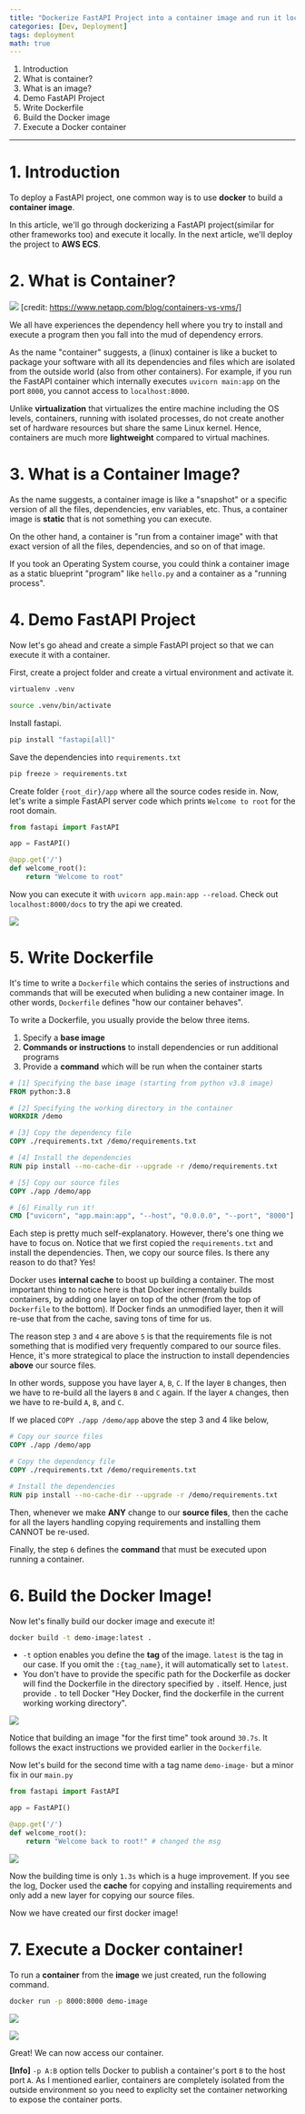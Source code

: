 ```yaml
---
title: "Dockerize FastAPI Project into a container image and run it locally"
categories: [Dev, Deployment]
tags: deployment
math: true
---
```


1. Introduction
2. What is container?
3. What is an image?
4. Demo FastAPI Project
5. Write Dockerfile
6. Build the Docker image
7. Execute a Docker container

---

# 1. Introduction

To deploy a FastAPI project, one common way is to use **docker** to build a **container image**.

In this article, we'll go through dockerizing a FastAPI project(similar for other frameworks too) and execute it locally. In the next article, we'll deploy the project to **AWS ECS**.

# 2. What is Container?

![](/assets/img/temp/Pasted%20image%2020230329172706.png)
[credit: https://www.netapp.com/blog/containers-vs-vms/]

We all have experiences the dependency hell where you try to install and execute a program then you fall into the mud of dependency errors.

As the name "container" suggests, a (linux) container is like a bucket to package your software with all its dependencies and files which are isolated from the outside world (also from other containers). For example, if you run the FastAPI container which internally executes `uvicorn main:app` on the port `8000`, you cannot access to `localhost:8000`.

Unlike **virtualization** that virtualizes the entire machine including the OS levels, containers, running with isolated processes, do not create another set of hardware resources but share the same Linux kernel. Hence, containers are much more **lightweight** compared to virtual machines.

# 3. What is a Container Image?

As the name suggests, a container image is like a "snapshot" or a specific version of all the files, dependencies, env variables, etc. Thus, a container image is **static** that is not something you can execute.

On the other hand, a container is "run from a container image" with that exact version of all the files, dependencies, and so on of that image.

If you took an Operating System course, you could think a container image as a static blueprint "program" like `hello.py` and a container as a "running process".

# 4. Demo FastAPI Project

Now let's go ahead and create a simple FastAPI project so that we can execute it with a container.

First, create a project folder and create a virtual environment and activate it.

```bash
virtualenv .venv

source .venv/bin/activate
```

Install fastapi.

```bash
pip install "fastapi[all]"
```

Save the dependencies into `requirements.txt`

```bash
pip freeze > requirements.txt
```

Create folder `{root_dir}/app` where all the source codes reside in. Now, let's write a simple FastAPI server code which prints `Welcome to root` for the root domain.

```python
from fastapi import FastAPI

app = FastAPI()

@app.get('/')
def welcome_root():
    return "Welcome to root"
```

Now you can execute it with `uvicorn app.main:app --reload`. Check out `localhost:8000/docs` to try the api we created.

![](/assets/img/temp/Pasted%20image%2020230329183721.png)

# 5. Write Dockerfile

It's time to write a `Dockerfile` which contains the series of instructions and commands that will be executed when buliding a new container image. In other words, `Dockerfile` defines "how our container behaves".

To write a Dockerfile, you usually provide the below three items.

1. Specify a **base image**
2. **Commands or instructions** to install dependencies or run additional programs
3. Provide a **command** which will be run when the container starts

```dockerfile
# [1] Specifying the base image (starting from python v3.8 image)
FROM python:3.8

# [2] Specifying the working directory in the container
WORKDIR /demo

# [3] Copy the dependency file
COPY ./requirements.txt /demo/requirements.txt

# [4] Install the dependencies
RUN pip install --no-cache-dir --upgrade -r /demo/requirements.txt

# [5] Copy our source files
COPY ./app /demo/app

# [6] Finally run it!
CMD ["uvicorn", "app.main:app", "--host", "0.0.0.0", "--port", "8000"]
```

Each step is pretty much self-explanatory. However, there's one thing we have to focus on. Notice that we first copied the `requirements.txt` and install the dependencies. Then, we copy our source files. Is there any reason to do that? Yes!

Docker uses **internal cache** to boost up building a container. The most important thing to notice here is that Docker incrementally builds containers, by adding one layer on top of the other (from the top of `Dockerfile` to the bottom). If Docker finds an unmodified layer, then it will re-use that from the cache, saving tons of time for us.

The reason step `3` and `4` are above `5` is that the requirements file is not something that is modified very frequently compared to our source files. Hence, it's more strategical to place the instruction to install dependencies **above** our source files.

In other words, suppose you have layer `A`, `B`, `C`. If the layer `B` changes, then we have to re-build all the layers `B` and `C` again. If the layer `A` changes, then we have to re-build `A`, `B`, and `C`.

If we placed `COPY ./app /demo/app` above the step 3 and 4 like below,

```Dockerfile
# Copy our source files
COPY ./app /demo/app

# Copy the dependency file
COPY ./requirements.txt /demo/requirements.txt

# Install the dependencies
RUN pip install --no-cache-dir --upgrade -r /demo/requirements.txt
```

Then, whenever we make **ANY** change to our **source files**, then the cache for all the layers handling copying requirements and installing them CANNOT be re-used.

Finally, the step `6` defines the **command** that must be executed upon running a container.

# 6. Build the Docker Image!

Now let's finally build our docker image and execute it!

```bash
docker build -t demo-image:latest .
```

- `-t` option enables you define the **tag** of the image. `latest` is the tag in our case. If you omit the `:{tag_name}`, it will automatically set to `latest`.
- You don't have to provide the specific path for the Dockerfile as docker will find the Dockerfile in the directory specified by `.` itself. Hence, just provide `.` to tell Docker "Hey Docker, find the dockerfile in the current working working directory".

![](/assets/img/temp/Pasted%20image%2020230329191624.png)

Notice that building an image "for the first time" took around `30.7s`. It follows the exact instructions we provided earlier in the `Dockerfile`.

Now let's build for the second time with a tag name `demo-image-` but a minor fix in our `main.py`

```python
from fastapi import FastAPI

app = FastAPI()

@app.get('/')
def welcome_root():
    return "Welcome back to root!" # changed the msg
```

![](/assets/img/temp/Pasted%20image%2020230329192142.png)

Now the building time is only `1.3s` which is a huge improvement. If you see the log, Docker used the **cache** for copying and installing requirements and only add a new layer for copying our source files.

Now we have created our first docker image!

# 7. Execute a Docker container!

To run a **container** from the **image** we just created, run the following command.

```bash
docker run -p 8000:8000 demo-image
```

![](/assets/img/temp/Pasted%20image%2020230329192926.png)

![](/assets/img/temp/Pasted%20image%2020230329192937.png)

Great! We can now access our container.

**[Info]** `-p A:B` option tells Docker to publish a container's port `B` to the host port `A`. As I mentioned earlier, containers are completely isolated from the outside environment so you need to expliclty set the container networking to expose the container ports.

